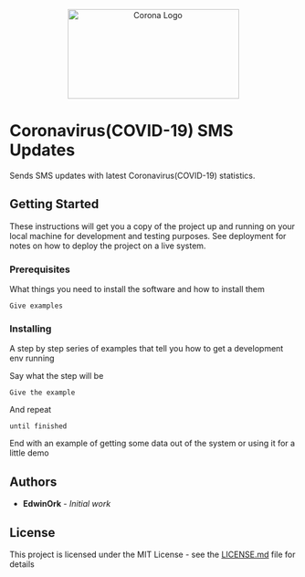 <p style="text-align:center">
  <img src="https://imageog.flaticon.com/icons/png/512/30/30992.png?size=1200x630f&pad=10,10,10,10&ext=png&bg=FFFFFFFF" alt="Corona Logo" width="300" height="157">
</p>

# Coronavirus(COVID-19) SMS Updates


Sends SMS updates with latest Coronavirus(COVID-19) statistics.

## Getting Started

These instructions will get you a copy of the project up and running on your local machine for development and testing purposes. See deployment for notes on how to deploy the project on a live system.

### Prerequisites

What things you need to install the software and how to install them

```
Give examples
```

### Installing

A step by step series of examples that tell you how to get a development env running

Say what the step will be

```
Give the example
```

And repeat

```
until finished
```

End with an example of getting some data out of the system or using it for a little demo

## Authors

* **EdwinOrk** - *Initial work*

## License

This project is licensed under the MIT License - see the [LICENSE.md](LICENSE.md) file for details
